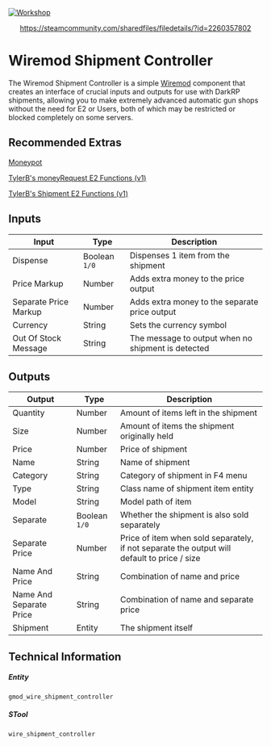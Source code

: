 [![Workshop](https://i.imgur.com/laN3Sgo.png)](https://steamcommunity.com/sharedfiles/filedetails/?id=2260357802)
<p align="center">
	<a href="https://steamcommunity.com/sharedfiles/filedetails/?id=2260357802">https://steamcommunity.com/sharedfiles/filedetails/?id=2260357802</a>
</p>

# Wiremod Shipment Controller

The Wiremod Shipment Controller is a simple [Wiremod](https://wiremod.com/) component that creates an interface of crucial inputs and outputs for use with DarkRP shipments, allowing you to make extremely advanced automatic gun shops without the need for E2 or Users, both of which may be restricted or blocked completely on some servers.

## Recommended Extras

[Moneypot](https://steamcommunity.com/sharedfiles/filedetails/?id=109905241)

[TylerB's moneyRequest E2 Functions (v1)](https://steamcommunity.com/sharedfiles/filedetails/?id=259174593)

[TylerB's Shipment E2 Functions (v1)](https://steamcommunity.com/sharedfiles/filedetails/?id=217722743)

## Inputs

| **Input**             | **Type**      | **Description**                                    |
|-----------------------|---------------|----------------------------------------------------|
| Dispense              | Boolean `1/0` | Dispenses 1 item from the shipment                 |
| Price Markup          | Number        | Adds extra money to the price output               |
| Separate Price Markup | Number        | Adds extra money to the separate price output      |
| Currency              | String        | Sets the currency symbol                           |
| Out Of Stock Message  | String        | The message to output when no shipment is detected |
 
## Outputs

| **Output**              | **Type**      | **Description**                                                                                      |
|-------------------------|---------------|------------------------------------------------------------------------------------------------------|
| Quantity                | Number        | Amount of items left in the shipment                                                                 |
| Size                    | Number        | Amount of items the shipment originally held                                                         |
| Price                   | Number        | Price of shipment                                                                                    |
| Name                    | String        | Name of shipment                                                                                     |
| Category                | String        | Category of shipment in F4 menu                                                                      |
| Type                    | String        | Class name of shipment item entity                                                                   |
| Model                   | String        | Model path of item                                                                                   |
| Separate                | Boolean `1/0` | Whether the shipment is also sold separately                                                         |
| Separate Price          | Number        | Price of item when sold separately, if not separate the output will default to price / size          |
| Name And Price          | String        | Combination of name and price                                                                        |
| Name And Separate Price | String        | Combination of name and separate price                                                               |
| Shipment                | Entity        | The shipment itself                                                                                  |

## Technical Information

##### Entity
`gmod_wire_shipment_controller`

##### STool
`wire_shipment_controller`

